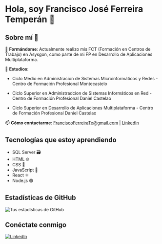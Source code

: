 # Hola, soy Francisco José Ferreira Temperán 👋


## Sobre mí 🌟


🔭 **Formándome**: Actualmente realizo mis FCT (Formación en Centros de Trabajo) en Asysgon, como parte de mi FP en Desarrollo de Aplicaciones Multiplataforma.

🌱 **Estudios**:

   - Ciclo Medio en Administracion de Sistemas Microinformáticos y Redes - Centro de Formación Profesional Montecastelo
      
   - Ciclo Superior en Administradcion de Sistemas Informáticos en Red - Centro de Formación Profesional Daniel Castelao
      
   - Ciclo Superior en Desarrollo de Aplicaciones Multiplataforma - Centro de Formación Profesional Daniel Castelao



📫 **Cómo contactarme**: [FranciscoFerreiraTe@gmail.com](mailto:FranciscoFerreiraT@gmail.com)  |  [LinkedIn](tu-link-de-linkedin-aquí)

## Tecnologías que estoy aprendiendo

- SQL Server 🗃️
- HTML 🌐
- CSS 🎨
- JavaScript 📜
- React ⚛️
- Node.js 🟢



## Estadísticas de GitHub
![Tus estadísticas de GitHub](https://github-readme-stats.vercel.app/api?username=FranciscoFerreiraT&show_icons=true)

## Conéctate conmigo
[![LinkedIn](https://img.shields.io/badge/-LinkedIn-blue?style=flat&logo=LinkedIn&logoColor=white)](poner-linkedin)
